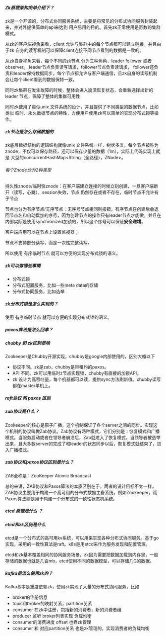 ##### Zk原理架构简单介绍下？

zk是一个开源的，分布式协同服务系统，主要是将常见的分布式协同服务封装起来，并对外提供简单的api来达到 用户易用的目的。首先zk正常使用是奇数的集群模式。

从zk的客户端视角来看，client 允许与集群中的每个节点都可以建立链接，并且由于zk 自身的读写机制可以保障client连接不同节点看到的数据是一致的。

从zk自身视角来看，每个不同的zk节点 分为三种角色，leader  follower 或者 observer。 leader节点负责读写请求，follower节点负责读请求， follower还负责和leader保持数据同步，每个节点都允许与客户端通信，且zk自身的读写机制会让每个client看到的数据保持一致。

同时zk集群在发生故障的时候，整体会进入崩溃恢复状态，会重新选择出新的leader 节点，保障了整体的集群可用性

同时zk使用了类似unix 文件系统的设计，并且提供了不同类型的数据节点，比如类似 临时、永久数据节点的特性，方便用户使用zk可以简单的实现分布式锁等操作。

##### zk节点是怎么存储数据的

zk底层数据结构的逻辑结构就像unix 文件系统一样，树状多叉，每个节点被称为znode，不仅可以保存路径，还可以保存少量的数据（1m），实际上代码实现上就是 大型的concurrentHashMap<String（全路径），ZNode>。

###### 每个Znode分为2种类型

持久性znode/临时性znode：在客户端建立连接的时候立刻创建，一旦客户端断开（读写，心跳），session失效，节点 仍然存在或者不存在，临时节点不允许有子节点

节点也分为有序节点/无序节点：无序号节点相同则报错，有序节点在创建后会返回节点名和自动累加的序号，因为创建节点的操作只有leader节点才能做，并且在内部实际是使用synchronized加锁的，所以这个序号可以保证**安全递增**。

客户端应用可以在节点上设置监视器；

节点不支持部分读写，而是一次性完整读写。

所以使用 有序临时节点 就可以方便的实现分布式锁的语义。

##### zk可以做哪些事情

- 分布式锁
- 分布式配置服务，比如一些meta data的存储
- 分布式协同服务，比如选举

##### zk分布式锁是怎么实现的？

使用 有序临时节点 就可以方便的实现分布式锁的语义。

##### paxos算法是怎么回事？

##### chubby 和 zk区别是啥

Zookeeper是Chubby开源实现，chubby是google内部使用的，区别大概以下

- 协议不同。zk是zab，chubby是带租约的paxos。
- API 不同。zk可以用临时z节点实现锁，chubby有直接的加锁API。
- zk 设计为高吞吐量，每个机器都可以读，提供sync方法刷新值。chubby读写都在master单机上。

##### raft协议 和 paxos 区别



##### zab协议是什么？

Zookeeper的核心是原子广播，这个机制保证了各个server之间的同步。实现这个机制的协议叫做Zab协议。Zab协议有两种模式，它们分别是：恢复模式和广播模式。当服务启动或者在领导者崩溃后，Zab就进入了恢复模式，当领导者被选举出来，且大多数server的完成了和leader的状态同步以后，恢复模式就结束了，进入广播模式。

##### zab协议和paxos协议区别是什么？

ZAB全称是：ZooKeeper Atomic Broadcast 

总的来讲，ZAB协议和Paxos算法的本质区别在于，两者的设计目标不太一样。ZAB协议主要用于构建一个高可用的分布式数据主备系统，例如Zookeeper，而Paxos算法则是用于构建一个分布式的一致性状态机系统。

##### etcd 原理是什么 ？

##### etcd和zk区别是什么

etcd是一个分布式的高可用kv系统，可以用来实现各种分布式协同服务。基于go实现，采用的一致性算法是raft。k8s是用etcd来作为服务发现和配置管理。

etcd和zk基本覆盖相同的协同服务场景，zk因为需要把数据加载到内存里，一般存储的数据也就是几百mb，etcd使用不同的数据模型，可以存储几G的数据。

##### kafka是怎么使用zk的？

Kafka基本是重度依赖zk，使用zk实现了大量的分布式协同服务，比如

- broker的注册信息
- topic和broker的映射关系，partition关系 
- consumer 在zk中注册，包括新的消费者，新的消费者组
- producer 监听 broker列表实现 负载均衡
- consumer的消费进度 offset 也靠zk管理
- consumer 和 对应partition关系 也是zk管理的，实现消费者的负载均衡

